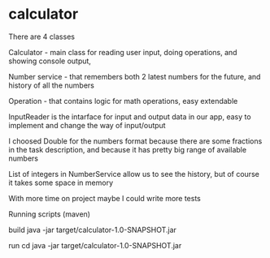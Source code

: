 # calculator

  There are 4 classes

Calculator - main class for reading user input, doing operations, and showing console output, 

Number service - that remembers both 2 latest numbers for the future, and history of all the numbers

Operation - that contains logic for math operations, easy extendable

InputReader is the intarface for input and output data in our app, easy to implement and change the way of input/output

I choosed Double for the numbers format because there are some fractions in the task description, and because it has pretty big range of available numbers


List of integers in NumberService allow us to see the history, but of course it takes some space in memory

With more time on project maybe I could write more tests

Running scripts (maven)

build java -jar target/calculator-1.0-SNAPSHOT.jar 


run cd java -jar target/calculator-1.0-SNAPSHOT.jar 
